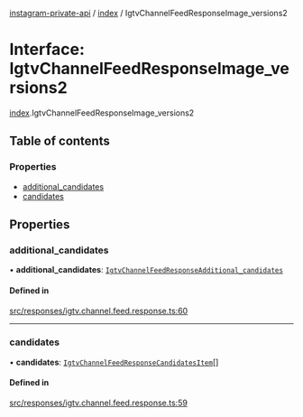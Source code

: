 [instagram-private-api](../../README.md) / [index](../../modules/index.md) / IgtvChannelFeedResponseImage_versions2

# Interface: IgtvChannelFeedResponseImage\_versions2

[index](../../modules/index.md).IgtvChannelFeedResponseImage_versions2

## Table of contents

### Properties

- [additional\_candidates](IgtvChannelFeedResponseImage_versions2.md#additional_candidates)
- [candidates](IgtvChannelFeedResponseImage_versions2.md#candidates)

## Properties

### additional\_candidates

• **additional\_candidates**: [`IgtvChannelFeedResponseAdditional_candidates`](IgtvChannelFeedResponseAdditional_candidates.md)

#### Defined in

[src/responses/igtv.channel.feed.response.ts:60](https://github.com/Nerixyz/instagram-private-api/blob/0e0721c/src/responses/igtv.channel.feed.response.ts#L60)

___

### candidates

• **candidates**: [`IgtvChannelFeedResponseCandidatesItem`](IgtvChannelFeedResponseCandidatesItem.md)[]

#### Defined in

[src/responses/igtv.channel.feed.response.ts:59](https://github.com/Nerixyz/instagram-private-api/blob/0e0721c/src/responses/igtv.channel.feed.response.ts#L59)
